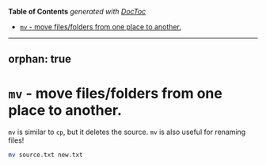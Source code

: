 <!-- START doctoc generated TOC please keep comment here to allow auto update -->
<!-- DON'T EDIT THIS SECTION, INSTEAD RE-RUN doctoc TO UPDATE -->
**Table of Contents**  *generated with [DocToc](https://github.com/thlorenz/doctoc)*

- [`mv` - move files/folders from one place to another.](#mv---move-filesfolders-from-one-place-to-another)

<!-- END doctoc generated TOC please keep comment here to allow auto update -->

---
orphan: true
---

# `mv` - move files/folders from one place to another.

`mv` is similar to `cp`, but it deletes the source.
`mv` is also useful for renaming files!

```bash
mv source.txt new.txt
```